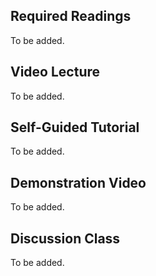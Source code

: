 ## Required Readings

To be added.

## Video Lecture

To be added.

## Self-Guided Tutorial

To be added.

## Demonstration Video

To be added.

## Discussion Class

To be added.